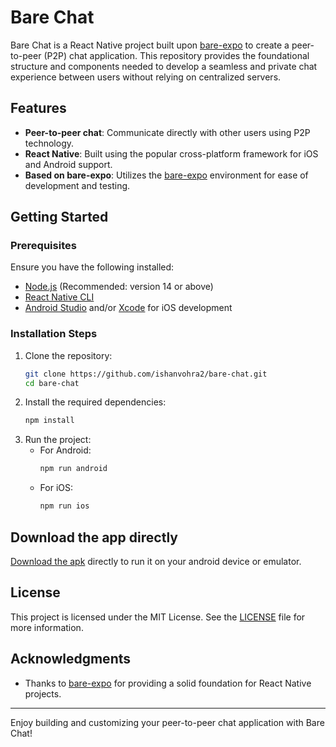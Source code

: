 # Bare Chat

Bare Chat is a React Native project built upon [bare-expo](https://github.com/holepunchto/bare-expo) to create a peer-to-peer (P2P) chat application. This repository provides the foundational structure and components needed to develop a seamless and private chat experience between users without relying on centralized servers.

## Features
- **Peer-to-peer chat**: Communicate directly with other users using P2P technology.
- **React Native**: Built using the popular cross-platform framework for iOS and Android support.
- **Based on bare-expo**: Utilizes the [bare-expo](https://github.com/holepunchto/bare-expo) environment for ease of development and testing.

## Getting Started

### Prerequisites
Ensure you have the following installed:
- [Node.js](https://nodejs.org/) (Recommended: version 14 or above)
- [React Native CLI](https://reactnative.dev/docs/cli)
- [Android Studio](https://developer.android.com/studio) and/or [Xcode](https://developer.apple.com/xcode/) for iOS development

### Installation Steps
1. Clone the repository:
   ```bash
   git clone https://github.com/ishanvohra2/bare-chat.git
   cd bare-chat
   ```
2. Install the required dependencies:
   ```bash
   npm install
   ```
3. Run the project:
   - For Android:
     ```bash
     npm run android
     ```
   - For iOS:
     ```bash
     npm run ios
     ```
## Download the app directly
[Download the apk](https://drive.google.com/drive/folders/11NWSlzXIOhS6rU-YBFXBCiPgQQtjyuqh?usp=sharing) directly to run it on your android device or emulator.

## License
This project is licensed under the MIT License. See the [LICENSE](LICENSE) file for more information.

## Acknowledgments
- Thanks to [bare-expo](https://github.com/holepunchto/bare-expo) for providing a solid foundation for React Native projects.

---
Enjoy building and customizing your peer-to-peer chat application with Bare Chat!

